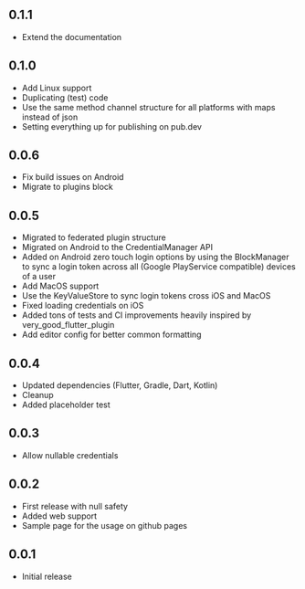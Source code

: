 ##  0.1.1
* Extend the documentation

## 0.1.0
* Add Linux support
* Duplicating (test) code
* Use the same method channel structure for all platforms with maps instead of json
* Setting everything up for publishing on pub.dev

## 0.0.6
* Fix build issues on Android
* Migrate to plugins block

## 0.0.5
* Migrated to federated plugin structure
* Migrated on Android to the CredentialManager API
* Added on Android zero touch login options by using the BlockManager to sync a login token across all (Google PlayService compatible) devices of a user
* Add MacOS support
* Use the KeyValueStore to sync login tokens cross iOS and MacOS
* Fixed loading credentials on iOS
* Added tons of tests and CI improvements heavily inspired by very_good_flutter_plugin
* Add editor config for better common formatting

## 0.0.4
* Updated dependencies (Flutter, Gradle, Dart, Kotlin)
* Cleanup
* Added placeholder test 

## 0.0.3
* Allow nullable credentials

## 0.0.2
* First release with null safety
* Added web support
* Sample page for the usage on github pages

## 0.0.1
* Initial release
